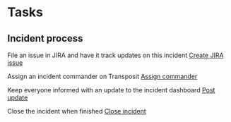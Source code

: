 # Tasks

## Incident process

File an issue in JIRA and have it track updates on this incident
[Create JIRA issue](https://console.demo.transposit.com/mc/t/basic-incident-test/actions/jira_create_issue)

Assign an incident commander on Transposit
[Assign commander](https://console.demo.transposit.com/mc/t/basic-incident-test/actions/assign_commander)

Keep everyone informed with an update to the incident dashboard
[Post update](https://console.demo.transposit.com/mc/t/basic-incident-test/actions/post_a_dashboard_update)

Close the incident when finished
[Close incident](https://console.demo.transposit.com/mc/t/basic-incident-test/actions/close_activity)
